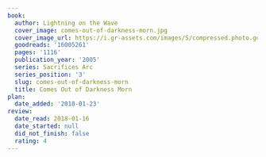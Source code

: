 ```yaml
---
book:
  author: Lightning on the Wave
  cover_image: comes-out-of-darkness-morn.jpg
  cover_image_url: https://i.gr-assets.com/images/S/compressed.photo.goodreads.com/books/1579183499l/16005261._SX98_.jpg
  goodreads: '16005261'
  pages: '1116'
  publication_year: '2005'
  series: Sacrifices Arc
  series_position: '3'
  slug: comes-out-of-darkness-morn
  title: Comes Out of Darkness Morn
plan:
  date_added: '2018-01-23'
review:
  date_read: 2018-01-16
  date_started: null
  did_not_finish: false
  rating: 4
---
```

